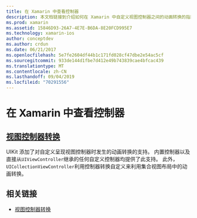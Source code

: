 ```yaml
---
title: 在 Xamarin 中查看控制器
description: 本文档链接到介绍如何在 Xamarin 中自定义视图控制器之间的动画转换的指南。
ms.prod: xamarin
ms.assetid: 15846D93-26A7-4E7E-B6DA-8E20FCD995E7
ms.technology: xamarin-ios
author: conceptdev
ms.author: crdun
ms.date: 06/21/2017
ms.openlocfilehash: 5e7fe2604df44b1c171fd028cf47dbe2e54ac5cf
ms.sourcegitcommit: 933de144d1fbe7d412e49b743839cae4bfcac439
ms.translationtype: MT
ms.contentlocale: zh-CN
ms.lasthandoff: 09/04/2019
ms.locfileid: "70291556"
---
```

# <a name="view-controllers-in-xamarinios"></a>在 Xamarin 中查看控制器

## <a name="view-controller-transitionstransitionsmd"></a>[视图控制器转换](transitions.md)

UIKit 添加了对自定义呈现视图控制器时发生的动画转换的支持。 内置控制器以及直接从`UIViewController`继承的任何自定义控制器均提供了此支持。 此外， `UICollectionViewController`利用控制器转换自定义来利用集合视图布局中的动画转换。

## <a name="related-links"></a>相关链接

- [视图控制器转换](~/ios/user-interface/ios-ui/view-controllers/transitions.md)
